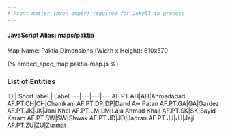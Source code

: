 ```yaml
---
# Front matter (even empty) required for Jekyll to process
---
```


#### JavaScript Alias: maps/paktia

Map Name: Paktia
Dimensions (Width x Height): 610x570



{% embed_spec_map paktia-map.js %}

### List of Entities

ID | Short label | Label
---|---|---|---
AF.PT.AH|AH|Ahmadabad
AF.PT.CH|CH|Chamkani
AF.PT.DP|DP|Dand Aw Patan
AF.PT.GA|GA|Gardez
AF.PT.JK|JK|Jani Khel
AF.PT.LM|LM|Laja Ahmad Khail
AF.PT.SK|SK|Sayid Karam
AF.PT.SW|SW|Shwak
AF.PT.JD|JD|Jadran
AF.PT.JJ|JJ|Jaji
AF.PT.ZU|ZU|Zurmat
